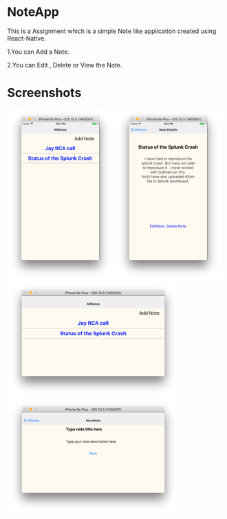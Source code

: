 # NoteApp
This is a Assignment which is a simple Note like application created using React-Native.


1.You can Add a Note.


2.You can Edit , Delete or View the Note.


# Screenshots

![Alt text](/screenshots/MainScreenP.png?raw=true "Main Screen")
![Alt text](/screenshots/NoteDetailP.png?raw=true "Note Detail Screen")
![Alt text](/screenshots/MainScreenL.png?raw=true "Main screen in Landscape")
![Alt text](/screenshots/AddNoteScreen.png?raw=true "Add Note Screen")




